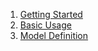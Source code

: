 1. [Getting Started](./GettingStarted.md)
2. [Basic Usage](./BasicUsage.md)
3. [Model Definition](./ModelDefinition.md)
